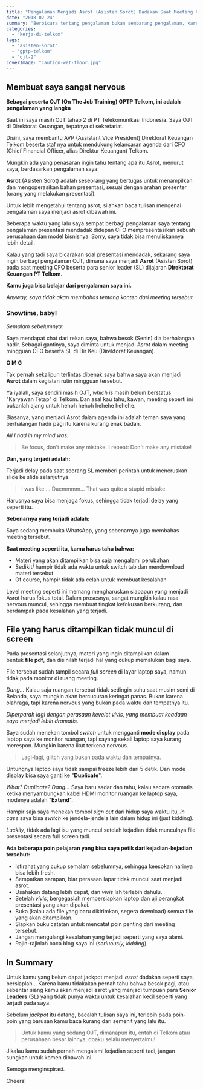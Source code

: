 ```yaml
---
title: "Pengalaman Menjadi Asrot (Asisten Sorot) Dadakan Saat Meeting CFO Telkom"
date: "2018-02-24"
summary: "Berbicara tentang pengalaman bukan sembarang pengalaman, karena akhirnya mempermalukan diri wkwkw"
categories: 
  - "kerja-di-telkom"
tags: 
  - "asisten-sorot"
  - "gptp-telkom"
  - "ojt-2"
coverImage: "caution-wet-floor.jpg"
---
```


## Membuat saya sangat nervous

**Sebagai peserta OJT (On The Job Training) GPTP Telkom, ini adalah pengalaman yang langka**

Saat ini saya masih OJT tahap 2 di PT Telekomunikasi Indonesia. Saya OJT di Direktorat Keuangan, tepatnya di sekretariat.

Disini, saya membantu AVP (Assistant Vice President) Direktorat Keuangan Telkom beserta staf nya untuk mendukung kelancaran agenda dari CFO (Chief Financial Officer, alias Direktur Keuangan) Telkom.

Mungkin ada yang penasaran ingin tahu tentang apa itu Asrot, menurut saya, berdasarkan pengalaman saya:

**Asrot** (Asisten Sorot) adalah seseorang yang bertugas untuk menampilkan dan mengoperasikan bahan presentasi, sesuai dengan arahan presenter (orang yang melakukan presentasi).

Untuk lebih mengetahui tentang asrot, silahkan baca tulisan mengenai pengalaman saya menjadi asrot dibawah ini.<!--more-->

Beberapa waktu yang lalu saya sempat berbagi pengalaman saya tentang pengalaman presentasi mendadak didepan CFO mempresentasikan sebuah perusahaan dan model bisnisnya. Sorry, saya tidak bisa menuliskannya lebih detail.

Kalau yang tadi saya bicarakan soal presentasi mendadak, sekarang saya ingin berbagi pengalaman OJT, dimana saya menjadi **Asrot** (Asisten Sorot) pada saat meeting CFO beserta para senior leader (SL) dijajaran **Direktorat Keuangan PT Telkom**.

**Kamu juga bisa belajar dari pengalaman saya ini.**

_Anyway, saya tidak akan membahas tentang konten dari meeting tersebut._

### Showtime, baby!

_Semalam sebelumnya:_

Saya mendapat chat dari rekan saya, bahwa besok (Senin) dia berhalangan hadir. Sebagai gantinya, saya diminta untuk menjadi Asrot dalam meeting mingguan CFO beserta SL di Dir Keu (Direktorat Keuangan).

**O M G**

Tak pernah sekalipun terlintas dibenak saya bahwa saya akan menjadi **Asrot** dalam kegiatan rutin mingguan tersebut.

Ya iyalah, saya sendiri masih OJT, _which is_ masih belum berstatus "Karyawan Tetap" di Telkom. Dan asal kau tahu, kawan, meeting seperti ini bukanlah ajang untuk hehoh hehoh hehehe hehehe.

Biasanya, yang menjadi Asrot dalam agenda ini adalah teman saya yang berhalangan hadir pagi itu karena kurang enak badan.

_All I had in my mind was:_

> Be focus, don't make any mistake. I repeat: Don't make any mistake!

**Dan, yang terjadi adalah:**

Terjadi delay pada saat seorang SL memberi perintah untuk meneruskan slide ke slide selanjutnya.

> I was like.... Daemmmm... That was quite a stupid mistake.

Harusnya saya bisa menjaga fokus, sehingga tidak terjadi delay yang seperti itu.

**Sebenarnya yang terjadi adalah:**

Saya sedang membuka WhatsApp, yang sebenarnya juga membahas meeting tersebut.

**Saat meeting seperti itu, kamu harus tahu bahwa:**

- Materi yang akan ditampilkan bisa saja mengalami perubahan
- Sedikit/ hampir tidak ada waktu untuk switch tab dan mendownload materi tersebut
- Of course, hampir tidak ada celah untuk membuat kesalahan

Level meeting seperti ini memang mengharuskan siapapun yang menjadi Asrot harus fokus total. Dalam prosesnya, sangat mungkin kalau rasa nervous muncul, sehingga membuat tingkat kefokusan berkurang, dan berdampak pada kesalahan yang terjadi.

## File yang harus ditampilkan tidak muncul di screen

Pada presentasi selanjutnya, materi yang ingin ditampilkan dalam bentuk **file pdf**, dan disinilah terjadi hal yang cukup memalukan bagi saya.

File tersebut sudah tampil secara _full screen_ di layar laptop saya, namun tidak pada monitor di ruang meeting.

_Dang..._ Kalau saja ruangan tersebut tidak sedingin suhu saat musim semi di Belanda, saya mungkin akan bercucuran keringat panas. Bukan karena olahraga, tapi karena nervous yang bukan pada waktu dan tempatnya itu.

_Diperparah lagi dengan perasaan kevelet vivis, yang membuat keadaan saya menjadi lebih dramatis._

Saya sudah menekan tombol _switch_ untuk mengganti **mode display** pada laptop saya ke monitor ruangan, tapi sayang sekali laptop saya kurang merespon. Mungkin karena ikut terkena nervous.

> Lagi-lagi, glitch yang bukan pada waktu dan tempatnya.

Untungnya laptop saya tidak sampai freeze lebih dari 5 detik. Dan mode display bisa saya ganti ke "**Duplicate**".

_What? Duplicate?_ _Dang..._ Saya baru sadar dan tahu, kalau secara otomatis ketika menyambungkan kabel HDMI monitor ruangan ke laptop saya, modenya adalah "**Extend**".

Hampir saja saya menekan tombol _sign out_ dari hidup saya waktu itu, _in case_ saya bisa _switch_ ke jendela-jendela lain dalam hidup ini (just kidding).

_Luckily_, tidak ada lagi isu yang muncul setelah kejadian tidak munculnya file presentasi secara full screen tadi.

**Ada beberapa poin pelajaran yang bisa saya petik dari kejadian-kejadian tersebut:**

- Istirahat yang cukup semalam sebelumnya, sehingga keesokan harinya bisa lebih fresh.
- Sempatkan sarapan, biar perasaan lapar tidak muncul saat menjadi asrot.
- Usahakan datang lebih cepat, dan _vivis_ lah terlebih dahulu.
- Setelah _vivis_, bergegaslah mempersiapkan laptop dan uji perangkat presentasi yang akan dipakai.
- Buka (kalau ada file yang baru dikirimkan, segera download) semua file yang akan ditampilkan.
- Siapkan buku catatan untuk mencatat poin penting dari meeting tersebut.
- Jangan mengulangi kesalahan yang terjadi seperti yang saya alami.
- Rajin-rajinlah baca blog saya ini (_seriuously, kidding_).

## In Summary

Untuk kamu yang belum dapat jackpot menjadi _asrot_ dadakan seperti saya, bersiaplah... Karena kamu tidakakan pernah tahu bahwa besok pagi, atau sebentar siang kamu akan menjadi asrot yang menjadi tumpuan para **Senior Leaders** (SL) yang tidak punya waktu untuk kesalahan kecil seperti yang terjadi pada saya.

Sebelum _jackpot_ itu datang, bacalah tulisan saya ini, terlebih pada poin-poin yang barusan kamu baca kurang dari semenit yang lalu itu.

> Untuk kamu yang sedang OJT, dimanapun itu, entah di Telkom atau perusahaan besar lainnya, doaku selalu menyertaimu!

Jikalau kamu sudah pernah mengalami kejadian seperti tadi, jangan sungkan untuk komen dibawah ini.

Semoga menginspirasi.

Cheers!
